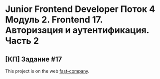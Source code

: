 # Junior Frontend Developer Поток 4 Модуль 2. Frontend 17. Авторизация и аутентификация. Часть 2

## [КП] Задание #17

This project is on the web [fast-company](http://fast-company.stael.ru/).
